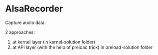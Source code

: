 # AlsaRecorder

Capture audio data.

2 approaches: 
1) at kernel layer (in kernel-solution folder)
2) at API layer (with the help of preload trick) in preload-solution folder
